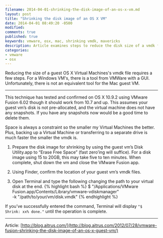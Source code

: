 ```yaml
---
filename: 2014-04-01-shrinking-the-disk-image-of-an-os-x-vm.md
layout: post
title: "Shrinking the disk image of an OS X VM"
date: 2014-04-01 08:49:20 -0500
modified: 
comments: true
published: true
keywords: vmware, osx, mac, shrinking vmdk, mavericks
description: Article examines steps to reduce the disk size of a vmdk file on a mac.
categories: 
- vmware 
- osx
---
```

Reducing the size of a guest OS X Virtual Machines's vmdk file requires a few steps.  For a Windows VM's, there is a tool from VMWare with a GUI.  Unfortunately, there is not an equivalent tool for the Mac guest VM.

---

This technique has tested and confirmed on OS X 10.9.2 using VMware Fusion 6.02 though it should work from 10.7 and up. This assumes your guest vm’s disk is not pre-allocated, and the virtual machine does not have any snapshots. If you have any snapshots now would be a good time to delete them.  

Space is always a constraint so the smaller my Virtual Machines the better. Plus, backing up a Virtual Machine or transferring to a separate drive is much faster the smaller the vmdk is.

1. Prepare the disk image for shrinking by using the guest vm’s Disk Utility.app to “Erase Free Space” (fast zero’ing will suffice).  For a disk image using 15 to 20GB, this may take five to ten minutes. When complete, shut down the vm and close the VMware Fusion app.

2. Using Finder, confirm the location of your guest vm’s vmdk files.

3. Open Terminal and type the following changing the path to your virtual disk at the end.
{% highlight bash %}
$ "/Applications/VMware Fusion.app/Contents/Library/vmware-vdiskmanager" \
 -k "/path/to/your/vm/disk.vmdk"
{% endhighlight %}

If you’ve successfully entered the command, Terminal will display ``"$ Shrink: xx% done."`` until the operation is complete.  

---

Article: [http://blog.aitrus.com/](http://blog.aitrus.com/2012/07/28/vmware-fusion-shrinking-the-disk-image-of-an-os-x-guest-vm/)
